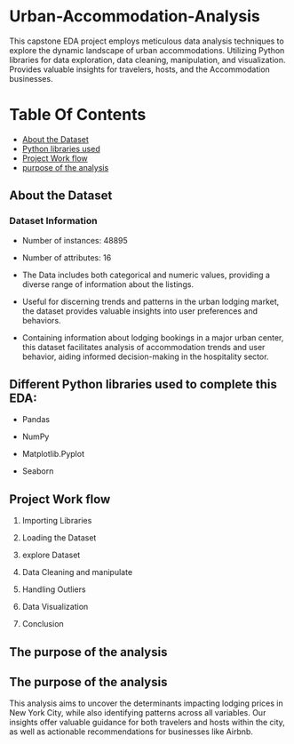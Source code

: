 # Urban-Accommodation-Analysis
This capstone EDA project employs meticulous data analysis techniques to explore the dynamic landscape of urban accommodations. Utilizing Python libraries for data exploration, data cleaning, manipulation, and visualization. Provides valuable insights for travelers, hosts, and the Accommodation businesses.
# Table Of Contents
  
  - [About the Dataset](https://github.com/asmita53/Urban-Accommodation-Analysis/edit/main/README.md#about-the-dataset)
  - [Python libraries used](https://github.com/asmita53/Urban-Accommodation-Analysis/edit/main/README.md#different-python-libraries-used-to-complete-this-eda)
  - [Project Work flow](https://github.com/asmita53/Urban-Accommodation-Analysis/edit/main/README.md#project-work-flow)
  - [purpose of the analysis](https://github.com/asmita53/Urban-Accommodation-Analysis/edit/main/README.md#the-purpose-of-the-analysis)
 



## **About the Dataset**

### Dataset Information
* Number of instances: 48895
* Number of attributes: 16

*   The Data includes both categorical and numeric values, providing a diverse range of information about the listings.

* Useful for discerning trends and patterns in the urban lodging market, the dataset provides valuable insights into user preferences and behaviors. 

*  Containing information about lodging bookings in a major urban center, this dataset facilitates analysis of accommodation trends and user behavior, aiding informed decision-making in the hospitality sector.


## **Different Python libraries used to complete this EDA:**

* Pandas

* NumPy

* Matplotlib.Pyplot

* Seaborn



## **Project Work flow**

1. Importing Libraries

2. Loading the Dataset

3. explore Dataset

3. Data Cleaning and manipulate

4. Handling Outliers

5. Data Visualization

6. Conclusion



## **The purpose of the analysis** 

## **The purpose of the analysis**

This analysis aims to uncover the determinants impacting lodging prices in New York City, while also identifying patterns across all variables. Our insights offer valuable guidance for both travelers and hosts within the city, as well as actionable recommendations for businesses like Airbnb.


